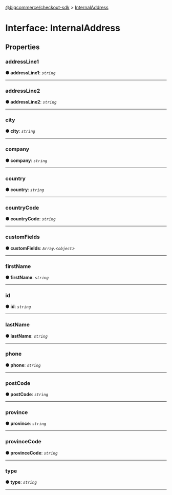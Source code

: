 [@bigcommerce/checkout-sdk](../README.md) > [InternalAddress](../interfaces/internaladdress.md)



# Interface: InternalAddress


## Properties
<a id="addressline1"></a>

###  addressLine1

**●  addressLine1**:  *`string`* 






___

<a id="addressline2"></a>

###  addressLine2

**●  addressLine2**:  *`string`* 






___

<a id="city"></a>

###  city

**●  city**:  *`string`* 






___

<a id="company"></a>

###  company

**●  company**:  *`string`* 






___

<a id="country"></a>

###  country

**●  country**:  *`string`* 






___

<a id="countrycode"></a>

###  countryCode

**●  countryCode**:  *`string`* 






___

<a id="customfields"></a>

###  customFields

**●  customFields**:  *`Array`.<`object`>* 






___

<a id="firstname"></a>

###  firstName

**●  firstName**:  *`string`* 






___

<a id="id"></a>

###  id

**●  id**:  *`string`* 






___

<a id="lastname"></a>

###  lastName

**●  lastName**:  *`string`* 






___

<a id="phone"></a>

###  phone

**●  phone**:  *`string`* 






___

<a id="postcode"></a>

###  postCode

**●  postCode**:  *`string`* 






___

<a id="province"></a>

###  province

**●  province**:  *`string`* 






___

<a id="provincecode"></a>

###  provinceCode

**●  provinceCode**:  *`string`* 






___

<a id="type"></a>

###  type

**●  type**:  *`string`* 






___


